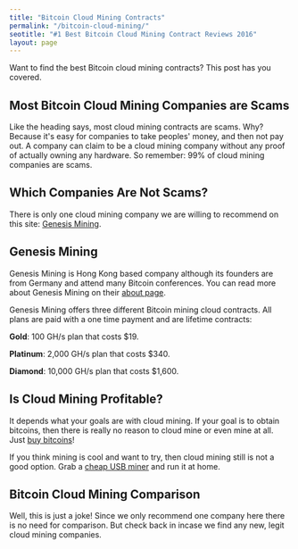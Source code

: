 ```yaml
---
title: "Bitcoin Cloud Mining Contracts"
permalink: "/bitcoin-cloud-mining/"
seotitle: "#1 Best Bitcoin Cloud Mining Contract Reviews 2016"
layout: page
---
```


Want to find the best Bitcoin cloud mining contracts? This post has you covered. 

## Most Bitcoin Cloud Mining Companies are Scams

Like the heading says, most cloud mining contracts are scams. Why? Because it's easy for companies to take peoples' money, and then not pay out. A company can claim to be a cloud mining company without any proof of actually owning any hardware. So remember: 99% of cloud mining companies are scams. 

## Which Companies Are Not Scams? 

There is only one cloud mining company we are willing to recommend on this site: [Genesis Mining](https://www.genesis-mining.com/). 

## Genesis Mining

Genesis Mining is Hong Kong based company although its founders are from Germany and attend many Bitcoin conferences. You can read more about Genesis Mining on their [about page](https://www.genesis-mining.com/about-us). 

Genesis Mining offers three different Bitcoin mining cloud contracts. All plans are paid with a one time payment and are lifetime contracts: 

**Gold**: 100 GH/s plan that costs $19. 

**Platinum**: 2,000 GH/s plan that costs $340. 

**Diamond**: 10,000 GH/s plan that costs $1,600. 

## Is Cloud Mining Profitable?

It depends what your goals are with cloud mining. If your goal is to obtain bitcoins, then there is really no reason to cloud mine or even mine at all. Just [buy bitcoins](https://www.buybitcoinworldwide.com/)! 

If you think mining is cool and want to try, then cloud mining still is not a good option. Grab a [cheap USB miner](/usb-bitcoin-miners/) and run it at home.  

## Bitcoin Cloud Mining Comparison

Well, this is just a joke! Since we only recommend one company here there is no need for comparison. But check back in incase we find any new, legit cloud mining companies. 